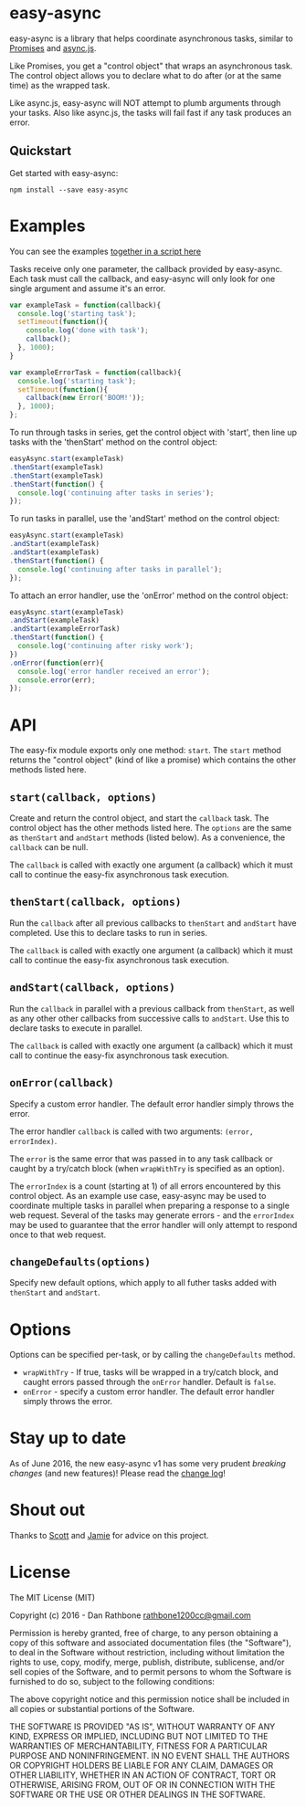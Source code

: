# easy-async

easy-async is a library that helps coordinate asynchronous tasks, similar to [Promises](https://www.promisejs.org/) and [async.js](https://github.com/caolan/async).

Like Promises, you get a "control object" that wraps an asynchronous task. The control object allows you to declare what to do after (or at the same time) as the wrapped task.

Like async.js, easy-async will NOT attempt to plumb arguments through your tasks.  Also like async.js, the tasks will fail fast if any task produces an error.

## Quickstart

Get started with easy-async:

    npm install --save easy-async

# Examples

You can see the examples [together in a script here](example.js)

Tasks receive only one parameter, the callback provided by easy-async.  Each task must call the callback, and easy-async will only look for one single argument and assume it's an error.

``` javascript
var exampleTask = function(callback){
  console.log('starting task');
  setTimeout(function(){
    console.log('done with task');
    callback();
  }, 1000);
}

var exampleErrorTask = function(callback){
  console.log('starting task');
  setTimeout(function(){
    callback(new Error('BOOM!'));
  }, 1000);
};
```

To run through tasks in series, get the control object with 'start', then line up tasks with the 'thenStart' method on the control object:

``` javascript
easyAsync.start(exampleTask)
.thenStart(exampleTask)
.thenStart(exampleTask)
.thenStart(function() {
  console.log('continuing after tasks in series');
});
```

To run tasks in parallel, use the 'andStart' method on the control object:

``` javascript
easyAsync.start(exampleTask)
.andStart(exampleTask)
.andStart(exampleTask)
.thenStart(function() {
  console.log('continuing after tasks in parallel');
});
```

To attach an error handler, use the 'onError' method on the control object:

``` javascript
easyAsync.start(exampleTask)
.andStart(exampleTask)
.andStart(exampleErrorTask)
.thenStart(function() {
  console.log('continuing after risky work');
})
.onError(function(err){
  console.log('error handler received an error');
  console.error(err);
});
```

# API

The easy-fix module exports only one method: `start`.  The `start` method returns the "control object" (kind of like a promise) which contains the other methods listed here.

## `start(callback, options)`

Create and return the control object, and start the `callback` task.  The control object has the other methods listed here. The `options` are the same as `thenStart` and `andStart` methods (listed below). As a convenience, the `callback` can be null.

The `callback` is called with exactly one argument (a callback) which it must call to continue the easy-fix asynchronous task execution.

## `thenStart(callback, options)`

Run the `callback` after all previous callbacks to `thenStart` and `andStart` have completed.  Use this to declare tasks to run in series.

The `callback` is called with exactly one argument (a callback) which it must call to continue the easy-fix asynchronous task execution.

## `andStart(callback, options)`

Run the `callback` in parallel with a previous callback from `thenStart`, as well as any other other callbacks from successive calls to `andStart`. Use this to declare tasks to execute in parallel.

The `callback` is called with exactly one argument (a callback) which it must call to continue the easy-fix asynchronous task execution.

## `onError(callback)`

Specify a custom error handler.  The default error handler simply throws the error.

The error handler `callback` is called with two arguments: `(error, errorIndex)`.

The `error` is the same error that was passed in to any task callback or caught by a try/catch block (when `wrapWithTry` is specified as an option).

The `errorIndex` is a count (starting at 1) of all errors encountered by this control object.
As an example use case, easy-async may be used to coordinate multiple tasks in parallel when preparing a response to a single web request. Several of the tasks may generate errors - and the `errorIndex` may be used to guarantee that the error handler will only attempt to respond once to that web request.

## `changeDefaults(options)`

Specify new default options, which apply to all futher tasks added with `thenStart` and `andStart`.

# Options

Options can be specified per-task, or by calling the `changeDefaults` method.

* `wrapWithTry` - If true, tasks will be wrapped in a try/catch block, and caught errors passed through the `onError` handler. Default is `false`.
* `onError` - specify a custom error handler.  The default error handler simply throws the error.

# Stay up to date

As of June 2016, the new easy-async v1 has some very prudent *breaking changes* (and new features)!
Please read the [change log](CHANGELOG.md)!

# Shout out

Thanks to [Scott](https://github.com/scottnonnenberg) and [Jamie](https://github.com/uipoet) for advice on this project.

# License

The MIT License (MIT)

Copyright (c) 2016 - Dan Rathbone <rathbone1200cc@gmail.com>

Permission is hereby granted, free of charge, to any person obtaining a copy of this software and associated documentation files (the "Software"), to deal in the Software without restriction, including without limitation the rights to use, copy, modify, merge, publish, distribute, sublicense, and/or sell copies of the Software, and to permit persons to whom the Software is furnished to do so, subject to the following conditions:

The above copyright notice and this permission notice shall be included in all copies or substantial portions of the Software.

THE SOFTWARE IS PROVIDED "AS IS", WITHOUT WARRANTY OF ANY KIND, EXPRESS OR IMPLIED, INCLUDING BUT NOT LIMITED TO THE WARRANTIES OF MERCHANTABILITY, FITNESS FOR A PARTICULAR PURPOSE AND NONINFRINGEMENT. IN NO EVENT SHALL THE AUTHORS OR COPYRIGHT HOLDERS BE LIABLE FOR ANY CLAIM, DAMAGES OR OTHER LIABILITY, WHETHER IN AN ACTION OF CONTRACT, TORT OR OTHERWISE, ARISING FROM, OUT OF OR IN CONNECTION WITH THE SOFTWARE OR THE USE OR OTHER DEALINGS IN THE SOFTWARE.

